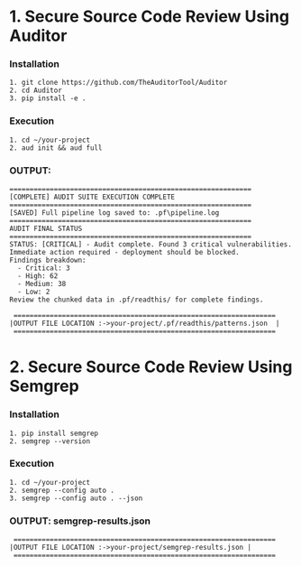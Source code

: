 # 1. Secure Source Code Review Using Auditor
### Installation
```
1. git clone https://github.com/TheAuditorTool/Auditor
2. cd Auditor
3. pip install -e .
```
### Execution

```
1. cd ~/your-project
2. aud init && aud full
```
### OUTPUT:
```
============================================================
[COMPLETE] AUDIT SUITE EXECUTION COMPLETE
============================================================
[SAVED] Full pipeline log saved to: .pf\pipeline.log
============================================================
AUDIT FINAL STATUS
============================================================
STATUS: [CRITICAL] - Audit complete. Found 3 critical vulnerabilities.
Immediate action required - deployment should be blocked.
Findings breakdown:
  - Critical: 3
  - High: 62
  - Medium: 38
  - Low: 2
Review the chunked data in .pf/readthis/ for complete findings.
```
```
 =================================================================
|OUTPUT FILE LOCATION :->your-project/.pf/readthis/patterns.json  |
 =================================================================
```
# 2. Secure Source Code Review Using Semgrep
### Installation
```
1. pip install semgrep 
2. semgrep --version    
```
### Execution

```
1. cd ~/your-project
2. semgrep --config auto .
3. semgrep --config auto . --json
```

### OUTPUT: semgrep-results.json
```
 =================================================================
|OUTPUT FILE LOCATION :->your-project/semgrep-results.json |
 =================================================================
```
